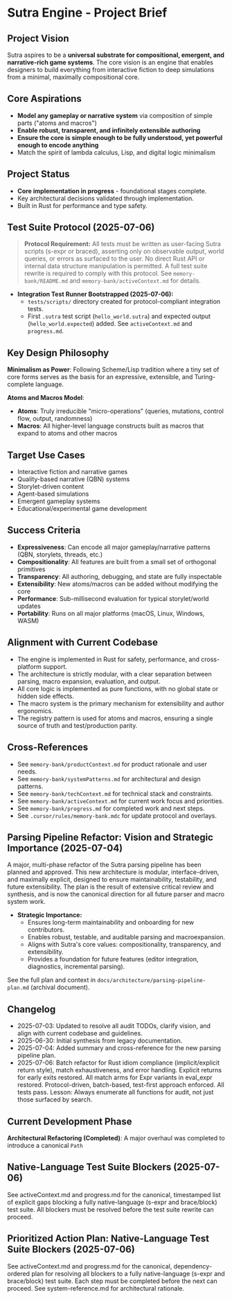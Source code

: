 # Sutra Engine - Project Brief

## Project Vision

Sutra aspires to be a **universal substrate for compositional, emergent, and narrative-rich game systems**. The core vision is an engine that enables designers to build everything from interactive fiction to deep simulations from a minimal, maximally compositional core.

## Core Aspirations

- **Model any gameplay or narrative system** via composition of simple parts ("atoms and macros")
- **Enable robust, transparent, and infinitely extensible authoring**
- **Ensure the core is simple enough to be fully understood, yet powerful enough to encode anything**
- Match the spirit of lambda calculus, Lisp, and digital logic minimalism

## Project Status

- **Core implementation in progress** - foundational stages complete.
- Key architectural decisions validated through implementation.
- Built in Rust for performance and type safety.

## Test Suite Protocol (2025-07-06)

> **Protocol Requirement:** All tests must be written as user-facing Sutra scripts (s-expr or braced), asserting only on observable output, world queries, or errors as surfaced to the user. No direct Rust API or internal data structure manipulation is permitted. A full test suite rewrite is required to comply with this protocol. See `memory-bank/README.md` and `memory-bank/activeContext.md` for details.

- **Integration Test Runner Bootstrapped (2025-07-06):**
  - `tests/scripts/` directory created for protocol-compliant integration tests.
  - First `.sutra` test script (`hello_world.sutra`) and expected output (`hello_world.expected`) added. See `activeContext.md` and `progress.md`.

## Key Design Philosophy

**Minimalism as Power**: Following Scheme/Lisp tradition where a tiny set of core forms serves as the basis for an expressive, extensible, and Turing-complete language.

**Atoms and Macros Model**:

- **Atoms**: Truly irreducible "micro-operations" (queries, mutations, control flow, output, randomness)
- **Macros**: All higher-level language constructs built as macros that expand to atoms and other macros

## Target Use Cases

- Interactive fiction and narrative games
- Quality-based narrative (QBN) systems
- Storylet-driven content
- Agent-based simulations
- Emergent gameplay systems
- Educational/experimental game development

## Success Criteria

- **Expressiveness**: Can encode all major gameplay/narrative patterns (QBN, storylets, threads, etc.)
- **Compositionality**: All features are built from a small set of orthogonal primitives
- **Transparency**: All authoring, debugging, and state are fully inspectable
- **Extensibility**: New atoms/macros can be added without modifying the core
- **Performance**: Sub-millisecond evaluation for typical storylet/world updates
- **Portability**: Runs on all major platforms (macOS, Linux, Windows, WASM)

## Alignment with Current Codebase

- The engine is implemented in Rust for safety, performance, and cross-platform support.
- The architecture is strictly modular, with a clear separation between parsing, macro expansion, evaluation, and output.
- All core logic is implemented as pure functions, with no global state or hidden side effects.
- The macro system is the primary mechanism for extensibility and author ergonomics.
- The registry pattern is used for atoms and macros, ensuring a single source of truth and test/production parity.

## Cross-References

- See `memory-bank/productContext.md` for product rationale and user needs.
- See `memory-bank/systemPatterns.md` for architectural and design patterns.
- See `memory-bank/techContext.md` for technical stack and constraints.
- See `memory-bank/activeContext.md` for current work focus and priorities.
- See `memory-bank/progress.md` for completed work and next steps.
- See `.cursor/rules/memory-bank.mdc` for update protocol and overlays.

## Parsing Pipeline Refactor: Vision and Strategic Importance (2025-07-04)

A major, multi-phase refactor of the Sutra parsing pipeline has been planned and approved. This new architecture is modular, interface-driven, and maximally explicit, designed to ensure maintainability, testability, and future extensibility. The plan is the result of extensive critical review and synthesis, and is now the canonical direction for all future parser and macro system work.

- **Strategic Importance:**
  - Ensures long-term maintainability and onboarding for new contributors.
  - Enables robust, testable, and auditable parsing and macroexpansion.
  - Aligns with Sutra's core values: compositionality, transparency, and extensibility.
  - Provides a foundation for future features (editor integration, diagnostics, incremental parsing).

See the full plan and context in `docs/architecture/parsing-pipeline-plan.md` (archival document).

## Changelog

- 2025-07-03: Updated to resolve all audit TODOs, clarify vision, and align with current codebase and guidelines.
- 2025-06-30: Initial synthesis from legacy documentation.
- 2025-07-04: Added summary and cross-reference for the new parsing pipeline plan.
- 2025-07-06: Batch refactor for Rust idiom compliance (implicit/explicit return style), match exhaustiveness, and error handling. Explicit returns for early exits restored. All match arms for Expr variants in eval_expr restored. Protocol-driven, batch-based, test-first approach enforced. All tests pass. Lesson: Always enumerate all functions for audit, not just those surfaced by search.

## Current Development Phase

**Architectural Refactoring (Completed)**: A major overhaul was completed to introduce a canonical `Path`

## Native-Language Test Suite Blockers (2025-07-06)

See activeContext.md and progress.md for the canonical, timestamped list of explicit gaps blocking a fully native-language (s-expr and brace/block) test suite. All blockers must be resolved before the test suite rewrite can proceed.

## Prioritized Action Plan: Native-Language Test Suite Blockers (2025-07-06)

See activeContext.md and progress.md for the canonical, dependency-ordered plan for resolving all blockers to a fully native-language (s-expr and brace/block) test suite. Each step must be completed before the next can proceed. See system-reference.md for architectural rationale.